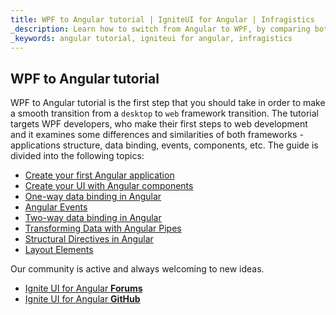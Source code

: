 ```yaml
---
title: WPF to Angular tutorial | IgniteUI for Angular | Infragistics
_description: Learn how to switch from Angular to WPF, by comparing both frameworks. Get familiar with some similarities like binding, events and components.
_keywords: angular tutorial, igniteui for angular, infragistics
---
```


## WPF to Angular tutorial

WPF to Angular tutorial is the first step that you should take in order to make a smooth transition from a `desktop` to `web` framework transition. The tutorial targets WPF developers, who make their first steps to web development and it examines some differences and similarities of both frameworks - applications structure, data binding, events, components, etc. The guide is divided into the following topics:
- [Create your first Angular application](create_first_angular_app.md)
- [Create your UI with Angular components](create_ui_with_components.md)
- [One-way data binding in Angular](one_way_binding.md)
- [Angular Events](angular_events.md)
- [Two-way data binding in Angular](two_way_binding.md)
- [Transforming Data with Angular Pipes](angular_pipes.md)
- [Structural Directives in Angular](structural_directives.md)
- [Layout Elements](layout.md)


<div class="divider--half"></div>
Our community is active and always welcoming to new ideas.

* [Ignite UI for Angular **Forums**](https://www.infragistics.com/community/forums/f/ignite-ui-for-angular)
* [Ignite UI for Angular **GitHub**](https://github.com/IgniteUI/igniteui-angular)
